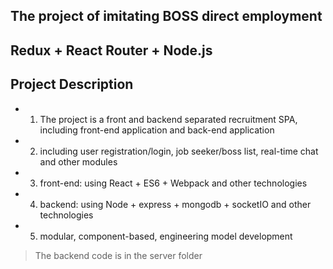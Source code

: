 ## The project of imitating BOSS direct employment

## Redux + React Router + Node.js

## Project Description

* 1. The project is a front and backend separated recruitment SPA, including front-end application and back-end application
* 2. including user registration/login, job seeker/boss list, real-time chat and other modules
* 3. front-end: using React + ES6 + Webpack and other technologies
* 4. backend: using Node + express + mongodb + socketIO and other technologies
* 5. modular, component-based, engineering model development

> The backend code is in the server folder
